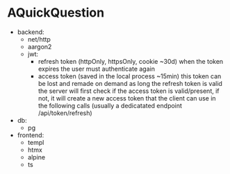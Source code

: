 # AQuickQuestion

- backend:
  - net/http
  - aargon2
  - jwt:
    - refresh token (httpOnly, httpsOnly, cookie ~30d)
      when the token expires the user must authenticate again
    - access token (saved in the local process ~15min)
      this token can be lost and remade on demand as long the refresh token is valid
      the server will first check if the access token is valid/present, if not,
      it will create a new access token that the client can use in the following calls
      (usually a dedicatated endpoint /api/token/refresh)
- db:
  - pg
- frontend:
  - templ
  - htmx
  - alpine
  - ts
